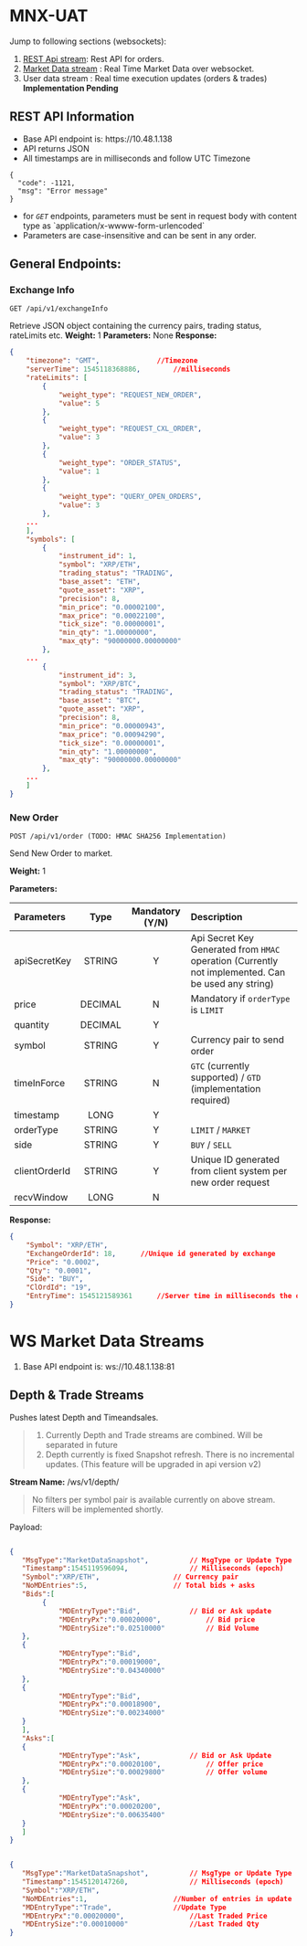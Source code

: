 # MNX-UAT

Jump to following sections (websockets):
1. [REST Api stream](https://github.com/sangam09/MNX-UAT#rest-api-information): Rest API for orders.
2. [Market Data stream](https://github.com/sangam09/MNX-UAT#ws-market-data-streams) : Real Time Market Data over websocket.
3. User data stream : Real time execution updates (orders & trades) <b>Implementation Pending</b>

## REST API Information
<ul>
	<li>Base API endpoint is: https://10.48.1.138</li>
	<li>API returns JSON</li>
	<li>All timestamps are in milliseconds and follow UTC Timezone</li>
</ul>

```
{
  "code": -1121,
  "msg": "Error message"
}
```

<ul>
	<li> for <code><i>GET</i></code> endpoints, parameters must be sent in request body with content type as `application/x-wwww-form-urlencoded`</li>
	<li>Parameters are case-insensitive and can be sent in any order.
</ul>


## General Endpoints:


### Exchange Info
```
GET /api/v1/exchangeInfo
```

Retrieve JSON object containing the currency pairs, trading status, rateLimits etc.
<b>Weight:</b> 1
<b>Parameters:</b> None
<b>Response:</b>

```json
{
    "timezone": "GMT", 				//Timezone
    "serverTime": 1545118368886, 		//milliseconds
    "rateLimits": [
        {
            "weight_type": "REQUEST_NEW_ORDER",
            "value": 5
        },
        {
            "weight_type": "REQUEST_CXL_ORDER",
            "value": 3
        },
        {
            "weight_type": "ORDER_STATUS",
            "value": 1
        },
        {
            "weight_type": "QUERY_OPEN_ORDERS",
            "value": 3
        },
	...
    ],
    "symbols": [
        {
            "instrument_id": 1,
            "symbol": "XRP/ETH",
            "trading_status": "TRADING",
            "base_asset": "ETH",
            "quote_asset": "XRP",
            "precision": 8,
            "min_price": "0.00002100",
            "max_price": "0.00022100",
            "tick_size": "0.00000001",
            "min_qty": "1.00000000",
            "max_qty": "90000000.00000000"
        },
	...
        {
            "instrument_id": 3,
            "symbol": "XRP/BTC",
            "trading_status": "TRADING",
            "base_asset": "BTC",
            "quote_asset": "XRP",
            "precision": 8,
            "min_price": "0.00000943",
            "max_price": "0.00094290",
            "tick_size": "0.00000001",
            "min_qty": "1.00000000",
            "max_qty": "90000000.00000000"
        },
	...
    ]
}

```


### New Order
```
POST /api/v1/order (TODO: HMAC SHA256 Implementation)
```

Send New Order to market.

<b>Weight:</b> 1

<b>Parameters:</b>

| Parameters | Type | Mandatory (Y/N) | Description |
| :--- | :---: | :---: | :--- |
| apiSecretKey | STRING | Y | Api Secret Key Generated from `HMAC` operation (Currently not implemented. Can be used any string) |
| price | DECIMAL | N | Mandatory if `orderType` is `LIMIT` |
| quantity | DECIMAL | Y | |
| symbol | STRING | Y | Currency pair to send order |
| timeInForce | STRING | N | `GTC` (currently supported) / `GTD` (implementation required) |
| timestamp | LONG | Y | |
| orderType | STRING | Y | `LIMIT` / `MARKET` |
| side | STRING | Y | `BUY` / `SELL` |
| clientOrderId | STRING | Y | Unique ID generated from client system per new order request |
| recvWindow | LONG | N | |

<b>Response:</b>

```json
{
    "Symbol": "XRP/ETH",
    "ExchangeOrderId": 18, 		//Unique id generated by exchange
    "Price": "0.0002",
    "Qty": "0.0001",
    "Side": "BUY",
    "ClOrdId": "19",
    "EntryTime": 1545121589361 		//Server time in milliseconds the order is accepted
}
```


# WS Market Data Streams
1. Base API endpoint is: ws://10.48.1.138:81

## Depth & Trade Streams
Pushes latest Depth and Timeandsales.

> 1. Currently Depth and Trade streams are combined. Will be separated in future
> 2. Depth currently is fixed Snapshot refresh. There is no incremental updates. (This feature will be upgraded in api version v2)

<b>Stream Name:</b> /ws/v1/depth/
> No filters per symbol pair is available currently on above stream. Filters will be implemented shortly.

Payload:

```json

{
   "MsgType":"MarketDataSnapshot", 			// MsgType or Update Type
   "Timestamp":1545119596094, 				// Milliseconds (epoch)
   "Symbol":"XRP/ETH", 					// Currency pair
   "NoMDEntries":5, 					// Total bids + asks
   "Bids":[
        {
            "MDEntryType":"Bid", 			// Bid or Ask update
            "MDEntryPx":"0.00020000", 			// Bid price
            "MDEntrySize":"0.02510000" 			// Bid Volume
   },
   {
            "MDEntryType":"Bid",
            "MDEntryPx":"0.00019000",
            "MDEntrySize":"0.04340000"
   },
   {
            "MDEntryType":"Bid",
            "MDEntryPx":"0.00018900",
            "MDEntrySize":"0.00234000"
   }
   ],
   "Asks":[
   {
            "MDEntryType":"Ask", 			// Bid or Ask Update
            "MDEntryPx":"0.00020100", 			// Offer price
            "MDEntrySize":"0.00029800" 			// Offer volume
   },
   {
            "MDEntryType":"Ask",
            "MDEntryPx":"0.00020200",
            "MDEntrySize":"0.00635400"
   }
   ]
}

```

```json

{
   "MsgType":"MarketDataSnapshot", 			// MsgType or Update Type
   "Timestamp":1545120147260, 				// Milliseconds (epoch)
   "Symbol":"XRP/ETH",
   "NoMDEntries":1, 					//Number of entries in update
   "MDEntryType":"Trade", 				//Update Type
   "MDEntryPx":"0.00020000", 				//Last Traded Price
   "MDEntrySize":"0.00010000" 				//Last Traded Qty
}

```
